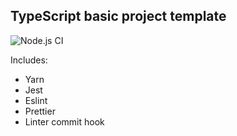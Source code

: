 ## TypeScript basic project template

![Node.js CI](https://github.com/dworznik/typescript-basic-starter/workflows/Node.js%20CI/badge.svg)

Includes:
 - Yarn
 - Jest
 - Eslint
 - Prettier
 - Linter commit hook